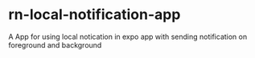 # rn-local-notification-app
A App for using local notication in expo app with sending notification on foreground and background
